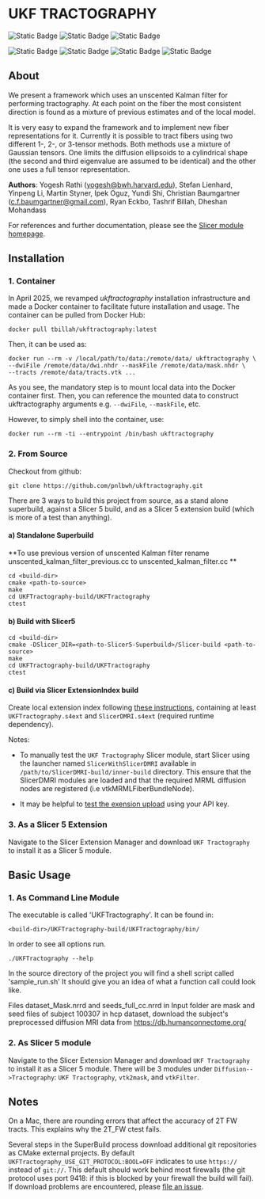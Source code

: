 UKF TRACTOGRAPHY
================

![Static Badge](https://img.shields.io/badge/RHEL-9.5-tamarind)
![Static Badge](https://img.shields.io/badge/GCC-11.5.0-yellow)
![Static Badge](https://img.shields.io/badge/Cmake-3.31.1-red)

![Static Badge](https://img.shields.io/badge/VTK-9.4.1-green)
![Static Badge](https://img.shields.io/badge/ITK-5.4.2-skyblue)
![Static Badge](https://img.shields.io/badge/Boost-1.87.0-magenta)
![Static Badge](https://img.shields.io/badge/Eigen-3.4.0-pink)

About
-----

We present a framework which uses an unscented Kalman filter for performing
tractography. At each point on the fiber the most consistent direction is found
as a mixture of previous estimates and of the local model.

It is very easy to expand the framework and to implement new fiber representations 
for it. Currently it is possible to tract fibers using two different 1-, 2-, or 3-tensor 
methods. Both methods use a mixture of Gaussian tensors. One limits the diffusion 
ellipsoids to a cylindrical shape (the second and third eigenvalue are assumed to be 
identical) and the other one uses a full tensor representation.

__Authors__:
Yogesh Rathi (yogesh@bwh.harvard.edu), Stefan Lienhard, Yinpeng Li, Martin
Styner, Ipek Oguz, Yundi Shi, Christian Baumgartner (c.f.baumgartner@gmail.com),
Ryan Eckbo, Tashrif Billah, Dheshan Mohandass

For references and further documentation, please see the [Slicer module homepage](https://www.slicer.org/slicerWiki/index.php/Documentation/Nightly/Modules/UKFTractography).

Installation
------------

### 1. Container

In April 2025, we revamped *ukftractography* installation infrastructure and made a Docker container to facilitate future
installation and usage. The container can be pulled from Docker Hub:

    docker pull tbillah/ukftractography:latest

Then, it can be used as:

    docker run --rm -v /local/path/to/data:/remote/data/ ukftractography \
    --dwiFile /remote/data/dwi.nhdr --maskFile /remote/data/mask.nhdr \
    --tracts /remote/data/tracts.vtk ...

As you see, the mandatory step is to mount local data into the Docker container first.
Then, you can reference the mounted data to construct ukftractography arguments e.g.
`--dwiFile`, `--maskFile`, etc.

However, to simply shell into the container, use:

    docker run --rm -ti --entrypoint /bin/bash ukftractography


### 2. From Source

Checkout from github:

    git clone https://github.com/pnlbwh/ukftractography.git

There are 3 ways to build this project from source, as a stand alone
superbuild, against a Slicer 5 build, and as a Slicer 5 extension build (which
is more of a test than anything).


#### a) Standalone Superbuild

**To use previous version of unscented Kalman filter rename unscented_kalman_filter_previous.cc to unscented_kalman_filter.cc **

    cd <build-dir>
    cmake <path-to-source>
    make
    cd UKFTractography-build/UKFTractography
    ctest

#### b) Build with Slicer5

    cd <build-dir>
    cmake -DSlicer_DIR=<path-to-Slicer5-Superbuild>/Slicer-build <path-to-source>
    make
    cd UKFTractography-build/UKFTractography
    ctest


#### c) Build via Slicer ExtensionIndex build

Create local extension index following [these instructions](https://www.slicer.org/slicerWiki/index.php/Documentation/Nightly/Developers/Build_ExtensionsIndex), containing at least `UKFTractography.s4ext` and `SlicerDMRI.s4ext` (required runtime dependency).

Notes:

* To manually test the `UKF Tractography` Slicer module, start Slicer using the launcher named `SlicerWithSlicerDMRI` available in `/path/to/SlicerDMRI-build/inner-build` directory. This ensure that the SlicerDMRI modules are loaded and that the required MRML diffusion nodes are registered (i.e vtkMRMLFiberBundleNode).

* It may be helpful to [test the exension upload](https://www.slicer.org/slicerWiki/index.php/Documentation/Nightly/Developers/Build_ExtensionsIndex#Extension_build.2C_test.2C_package_and_upload_using_.60ExperimentalUpload.60_target) using your API key.

### 3. As a Slicer 5 Extension

Navigate to the Slicer Extension Manager and download `UKF Tractography` to
install it as a Slicer 5 module.


Basic Usage
-----------

### 1. As Command Line Module

The executable is called 'UKFTractography'. It can be found in:
    
    <build-dir>/UKFTractography-build/UKFTractography/bin/

In order to see all options run.

    ./UKFTractography --help 

In the source directory of the project you will find a shell script called 'sample_run.sh'
It should give you an idea of what a function call could look like. 

Files dataset_Mask.nrrd and seeds_full_cc.nrrd in Input folder are mask and seed files of subject 100307
in hcp dataset, download the subject's preprocessed diffusion MRI data from https://db.humanconnectome.org/ 

### 2. As Slicer 5 module

Navigate to the Slicer Extension Manager and download `UKF Tractography` to
install it as a Slicer 5 module.  There will be 3 modules under
`Diffusion-->Tractography`: `UKF Tractography`, `vtk2mask`, and `vtkFilter`.


Notes
-----

On a Mac, there are rounding errors that affect the accuracy of 2T FW tracts.
This explains why the 2T_FW ctest fails.

Several steps in the SuperBuild process download additional git repositories as CMake external projects. By default `UKFTractography_USE_GIT_PROTOCOL:BOOL=OFF` indicates to use `https://` instead of `git://`. This default should work behind most firewalls (the git protocol uses port 9418: if this is blocked by your firewall the build will fail). If download problems are encountered, please [file an issue](https://github.com/pnlbwh/ukftractography/issues/new).
